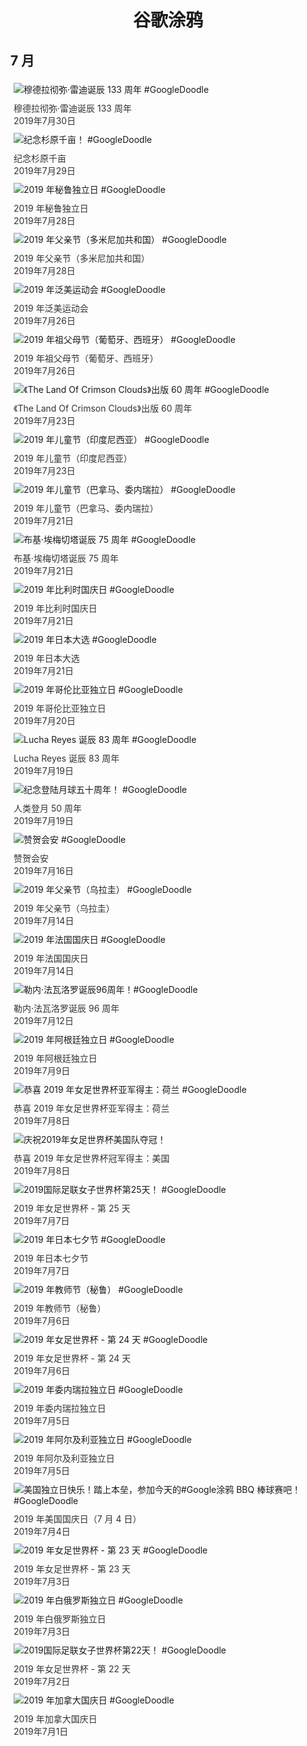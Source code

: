 
<h1 align="center"> 谷歌涂鸦 </h1>




## 7 月

<div class="image">


<img src="https://lh3.googleusercontent.com/YHZdNQXSrC3q2LHgCeN_4YPf8ueTJ43zuEW3qe1FYBxZY_LuqRSvn6EcGD8rXRGSMqjnJ_aVId4I0hR1omMCnmFNnKBOTRIRK3B58TmFMw" alt="穆德拉彻弥·雷迪诞辰 133 周年 #GoogleDoodle" style="margin: 5px"/>
<div class="info" style="font-size: 14px; color:#333333; margin:5px"><div class="title">穆德拉彻弥·雷迪诞辰 133 周年</div><div class="date">2019年7月30日</div></div>

<img src="https://lh3.googleusercontent.com/oeQwsumiNIQ-e6_jefOk3hc8ZurHpkwK2vR58NnKN4bNy3NBbmLicgkPKHqbNEUYZkEKwNkU5ld37FDkF5y3CQ_isUMJr0NuMqDvPgXjhg" alt="纪念杉原千亩！ #GoogleDoodle" style="margin: 5px"/>
<div class="info" style="font-size: 14px; color:#333333; margin:5px"><div class="title">纪念杉原千亩</div><div class="date">2019年7月29日</div></div>

<img src="https://lh3.googleusercontent.com/b0qVpp6axvg77yJAEFZ8QGcSnDhhSz0kSQAH_uKwDaHwnDoSuKr4htl_gDGTp2dGhiAukuy3iMt_eTmeUmpNSts5KS7HInkCPU1jtgDU" alt="2019 年秘鲁独立日 #GoogleDoodle" style="margin: 5px"/>
<div class="info" style="font-size: 14px; color:#333333; margin:5px"><div class="title">2019 年秘鲁独立日</div><div class="date">2019年7月28日</div></div>

<img src="https://lh3.googleusercontent.com/x6KcWsAigSTdc462oKaC8cwd273HcRv2OEG6s3Xxbzb1AiMiavZqrjJsEtL7AMJm-WnY0sHc3XL9mWZrlNfHi__5uO6D9_2-9A6KyQv8" alt="2019 年父亲节（多米尼加共和国） #GoogleDoodle" style="margin: 5px"/>
<div class="info" style="font-size: 14px; color:#333333; margin:5px"><div class="title">2019 年父亲节（多米尼加共和国）</div><div class="date">2019年7月28日</div></div>

<img src="https://lh3.googleusercontent.com/m1oamgLugzNb9mhuDds6kS7yAmxKFQhbCRwrtbuMNkHdbvC-dDGmJVBv9ZLJJK1_cLtYJlnqR7Nhy-sylNTGGmZH8xR7Dfhvk9JujysP" alt="2019 年泛美运动会 #GoogleDoodle" style="margin: 5px"/>
<div class="info" style="font-size: 14px; color:#333333; margin:5px"><div class="title">2019 年泛美运动会</div><div class="date">2019年7月26日</div></div>

<img src="https://lh3.googleusercontent.com/6DvaEAw3Lzi30TDOp0Ye7Zmi4oHxxxupGJpLoNvazI6qgzHp42vRne2JHrTB18MumocWQIe0uwf9FWoqTEjxPzcm9JBdGd71uBePgTY" alt="2019 年祖父母节（葡萄牙、西班牙） #GoogleDoodle" style="margin: 5px"/>
<div class="info" style="font-size: 14px; color:#333333; margin:5px"><div class="title">2019 年祖父母节（葡萄牙、西班牙）</div><div class="date">2019年7月26日</div></div>

<img src="https://lh3.googleusercontent.com/rii6nNDa04wnxFx8J81J3NKUE3z4A35V4Bl6U3IiIE5o8464y8Cx033l6iz2JPieX5yyV3i53bzfkrotI62ctQ_rHuobswt-ObWMz9Xy" alt="《The Land Of Crimson Clouds》出版 60 周年 #GoogleDoodle" style="margin: 5px"/>
<div class="info" style="font-size: 14px; color:#333333; margin:5px"><div class="title">《The Land Of Crimson Clouds》出版 60 周年</div><div class="date">2019年7月23日</div></div>

<img src="https://lh3.googleusercontent.com/CXukgQ0-syvwoDnMC-kgy2Pvz3OMJkU-UhjUlwJwr4J71IQA3H1SbgDbYnDVSeG1DxYXU8BWgvyhBB6mlGe1y4eLrO2aBp99DNZqHa5A" alt="2019 年儿童节（印度尼西亚） #GoogleDoodle" style="margin: 5px"/>
<div class="info" style="font-size: 14px; color:#333333; margin:5px"><div class="title">2019 年儿童节（印度尼西亚）</div><div class="date">2019年7月23日</div></div>

<img src="https://lh3.googleusercontent.com/HewGT2kWBTD7NWRfPON8GfrdkL6unvquvnRq1UHyXOR3JFHTYi2Lvpd8AFavoq3ywJQA4EBVlEf_XadjrPVtuS4T4_Qan9vrMj-BMA3NSw" alt="2019 年儿童节（巴拿马、委内瑞拉） #GoogleDoodle" style="margin: 5px"/>
<div class="info" style="font-size: 14px; color:#333333; margin:5px"><div class="title">2019 年儿童节（巴拿马、委内瑞拉）</div><div class="date">2019年7月21日</div></div>

<img src="https://lh3.googleusercontent.com/dFE9-WDvS2jZjMoGRshQpEEooaLR7N28_z-0lO17leQbBtCy0WUWP6pnK2p1UnQf1oDDlZXWN5vYokNCrgHNvDFKIrKN_nq7NirI9y8" alt="布基·埃梅切塔诞辰 75 周年 #GoogleDoodle" style="margin: 5px"/>
<div class="info" style="font-size: 14px; color:#333333; margin:5px"><div class="title">布基·埃梅切塔诞辰 75 周年</div><div class="date">2019年7月21日</div></div>

<img src="https://lh3.googleusercontent.com/CCLxGTHFmWQaGNR6iw7EStwazPF88f7M2Ue9jVVIeXwMXFOoEYZP58xN5McS68JGPVstXQ_8BoVObeY3ko45AbwYJSg74Xb_QhPH6lg" alt="2019 年比利时国庆日 #GoogleDoodle" style="margin: 5px"/>
<div class="info" style="font-size: 14px; color:#333333; margin:5px"><div class="title">2019 年比利时国庆日</div><div class="date">2019年7月21日</div></div>

<img src="https://lh3.googleusercontent.com/8zYxviiazPFUXLQvhEvq906503rRmYIoWhpjtVSPYTgIGxN1DvHEs7nPNY87pRWkps3VXU3XqusrnLXI9U-0GDGDHWpauUpylc4mtaOt" alt="2019 年日本大选 #GoogleDoodle" style="margin: 5px"/>
<div class="info" style="font-size: 14px; color:#333333; margin:5px"><div class="title">2019 年日本大选</div><div class="date">2019年7月21日</div></div>

<img src="https://lh3.googleusercontent.com/R6GCM90zvbldgKri8y4NNzFoEjkhCrEDxtD_WdpFBCWMktyMcc1gqi6nRn_VVqudbxDIeHO8zI0OREfj5zZnlj0lXuEVa0ioSuiF0dAm" alt="2019 年哥伦比亚独立日 #GoogleDoodle" style="margin: 5px"/>
<div class="info" style="font-size: 14px; color:#333333; margin:5px"><div class="title">2019 年哥伦比亚独立日</div><div class="date">2019年7月20日</div></div>

<img src="https://lh3.googleusercontent.com/miDKXvL10FFn88wOG6rMlqBfpozZZnp09Wdmfwra5WNFKTUuHkj8RJM6gA-EXVpuHR-5mwit2LhQcGv9e4b0FJWg9EE8GuDc8bBw0WiB" alt="Lucha Reyes 诞辰 83 周年 #GoogleDoodle" style="margin: 5px"/>
<div class="info" style="font-size: 14px; color:#333333; margin:5px"><div class="title">Lucha Reyes 诞辰 83 周年</div><div class="date">2019年7月19日</div></div>

<img src="https://lh3.googleusercontent.com/lamE5TZDMPDl0qvuytLl7Wz751i7FGDwHpojkjix2ruI6rlUeG2-McaF8XCHuz6tBAjSjCRiSQM34lKzTby8J2JqaLdVnlhgeS0oy2dJ" alt="纪念登陆月球五十周年！ #GoogleDoodle" style="margin: 5px"/>
<div class="info" style="font-size: 14px; color:#333333; margin:5px"><div class="title">人类登月 50 周年</div><div class="date">2019年7月19日</div></div>

<img src="https://lh3.googleusercontent.com/PEeT4IyDzCKIwfcvNw8zRef_bTVkqk8YwkDWQM3_fpCDWLA1TIlb2j_aqdmPQTMgx01_AW9te0rXOFvYQUDuzjrXgtypUXgADczYEFaU" alt="赞贺会安 #GoogleDoodle" style="margin: 5px"/>
<div class="info" style="font-size: 14px; color:#333333; margin:5px"><div class="title">赞贺会安</div><div class="date">2019年7月16日</div></div>

<img src="https://lh3.googleusercontent.com/9ZXO3b6tLWDo3TtD_BolqB-MJCaQLxU7a4dMnGUIBAIVxIVNG7neWz_x6_dxWZSNDISk6FmN69i2gC1XHCbDPAkOGOr807FxeFcV-Q6X" alt="2019 年父亲节（乌拉圭） #GoogleDoodle" style="margin: 5px"/>
<div class="info" style="font-size: 14px; color:#333333; margin:5px"><div class="title">2019 年父亲节（乌拉圭）</div><div class="date">2019年7月14日</div></div>

<img src="https://lh3.googleusercontent.com/YBAiXhy_m-EEEzKzJcpVYjKdbcmmwbZCqzzaTN_dWZUVnjZtxpL07qm8XkIzrgSAphM7TT5qJ_LDZAJ4uDKhBg2DqusVo8jn-3iBClYV" alt="2019 年法国国庆日 #GoogleDoodle" style="margin: 5px"/>
<div class="info" style="font-size: 14px; color:#333333; margin:5px"><div class="title">2019 年法国国庆日</div><div class="date">2019年7月14日</div></div>

<img src="https://lh3.googleusercontent.com/w7poS3IsaIWCSN_gIW7_RZAsXS_HUqPL4fTC2UIRvIF4xKgA82JnlJ1u8XIwGiOjAYMbRNG9nC0Z-RXxkDTHT7IJRQP4sQ-HWCDi9PB3" alt="勒内·法瓦洛罗诞辰96周年！#GoogleDoodle" style="margin: 5px"/>
<div class="info" style="font-size: 14px; color:#333333; margin:5px"><div class="title">勒内·法瓦洛罗诞辰 96 周年</div><div class="date">2019年7月12日</div></div>

<img src="https://lh3.googleusercontent.com/XrKxWgH2oT1ynOUstukCqPF8HjYH6KvSmarQrkwlGtUuEgJghAdcN2-1iqFvTlO6clnKQO5rT30TwpVRtDXXgtvdSGcaC0MVw46tW2yX" alt="2019 年阿根廷独立日 #GoogleDoodle" style="margin: 5px"/>
<div class="info" style="font-size: 14px; color:#333333; margin:5px"><div class="title">2019 年阿根廷独立日</div><div class="date">2019年7月9日</div></div>

<img src="https://lh3.googleusercontent.com/QrfW5UbwtFaGthUVk9lxdaOgFa1shltkejwWHqPGTxRLtY6TfF9K55gmT9ac-ZvimXQmie9PnVbEV938bHT5g_I2wjKLNrnATq_5w2Ok" alt="恭喜 2019 年女足世界杯亚军得主：荷兰 #GoogleDoodle" style="margin: 5px"/>
<div class="info" style="font-size: 14px; color:#333333; margin:5px"><div class="title">恭喜 2019 年女足世界杯亚军得主：荷兰</div><div class="date">2019年7月8日</div></div>

<img src="https://lh3.googleusercontent.com/o5ngApg3o-v0Z-VJKVh7fcPfOc35OFyCoZRXMgaZ2VoIQGb3ZQb6TdeVf34ElSBqp-SGBcLP219aOrOLuZLpwM4XipHy_tpdzvpNmsqU-w" alt="庆祝2019年女足世界杯美国队夺冠！" style="margin: 5px"/>
<div class="info" style="font-size: 14px; color:#333333; margin:5px"><div class="title">恭喜 2019 年女足世界杯冠军得主：美国</div><div class="date">2019年7月8日</div></div>

<img src="https://lh3.googleusercontent.com/2gIZjv-GW7Euwl0ARccESuWCLi7PZgGV4sTWWQAFIOVRhm9zn3nrdiO8kUDEXnSRiC9cvCAV1a3Gf1Lvf_U82lRIXKFDtOFTO1D_H4je" alt="2019国际足联女子世界杯第25天！ #GoogleDoodle" style="margin: 5px"/>
<div class="info" style="font-size: 14px; color:#333333; margin:5px"><div class="title">2019 年女足世界杯 - 第 25 天</div><div class="date">2019年7月7日</div></div>

<img src="https://lh3.googleusercontent.com/XUtKmFctO7DD1loqWC8TXnHlmyO0GoQwVTq3K5qlfTs9GMl4OykPeRuNLogixzn4BBzt2upxxnSL1B09aRkqo9yaqP9ZtlxAm68YvJA7" alt="2019 年日本七夕节 #GoogleDoodle" style="margin: 5px"/>
<div class="info" style="font-size: 14px; color:#333333; margin:5px"><div class="title">2019 年日本七夕节</div><div class="date">2019年7月7日</div></div>

<img src="https://lh3.googleusercontent.com/j2PuwLo6jZMUdX4z7eGzEtzfPeMbDCbDiyxDm9x_LiAUa0AiuGBcF0rFpm2XYsL2lnhv8Xtj1a15blQpIGvnFvnwC8uDw4pSIphAwOf6" alt="2019 年教师节（秘鲁） #GoogleDoodle" style="margin: 5px"/>
<div class="info" style="font-size: 14px; color:#333333; margin:5px"><div class="title">2019 年教师节（秘鲁）</div><div class="date">2019年7月6日</div></div>

<img src="https://lh3.googleusercontent.com/yuPNGok65bf04-82pnmK4FSAHnFC-ihYEZCAKfr0X54MFppMWyYLgJ33SCErXt-ozPhz4xSqxywgeCjDxWsDR6PF1cS-4AtxDDTnivAz" alt="2019 年女足世界杯 - 第 24 天 #GoogleDoodle" style="margin: 5px"/>
<div class="info" style="font-size: 14px; color:#333333; margin:5px"><div class="title">2019 年女足世界杯 - 第 24 天</div><div class="date">2019年7月6日</div></div>

<img src="https://lh3.googleusercontent.com/XnrM87x3_XxYpnQAaBhIlK8v83aYlM1vIpaxB0iO8O7242Vt2UPZK0ZXrNukZ6koKuWFk0BFtv4EtUNVsYrrd1qjYDXvLuSKvJFy58G5" alt="2019 年委内瑞拉独立日 #GoogleDoodle" style="margin: 5px"/>
<div class="info" style="font-size: 14px; color:#333333; margin:5px"><div class="title">2019 年委内瑞拉独立日</div><div class="date">2019年7月5日</div></div>

<img src="https://lh3.googleusercontent.com/9YpXxpCskcJsEJUcufhqYXus3SEouq9odgKNDXsqDa9dM52QPet-W2vOnS6W4udUT7L56nnADx5ertmD5atZS8v_zEXHstgE1MVdn1Lnfg" alt="2019 年阿尔及利亚独立日 #GoogleDoodle" style="margin: 5px"/>
<div class="info" style="font-size: 14px; color:#333333; margin:5px"><div class="title">2019 年阿尔及利亚独立日</div><div class="date">2019年7月5日</div></div>

<img src="https://lh3.googleusercontent.com/liCptE7N6YArvjzcLNmvpU_Rq8Qls9T9y5YkstdTUVGwuz_Xyq_C3xx2q0ka6bWKw7g62rmhDZfJJAPDaJD9WAQltz6JBXDxx38MTYU" alt="美国独立日快乐！踏上本垒，参加今天的#Google涂鸦 BBQ 棒球赛吧！ #GoogleDoodle" style="margin: 5px"/>
<div class="info" style="font-size: 14px; color:#333333; margin:5px"><div class="title">2019 年美国国庆日（7 月 4 日）</div><div class="date">2019年7月4日</div></div>

<img src="https://lh3.googleusercontent.com/Pf5Teffh9p0eILNW5gLj4A8hnG6CH0JgyZSS8aZs-TdOvhpKkQWLZOVy4h6SssZqC0spMNMZab5L9i7xxzdqP5Lbl7iatJhWKVR1W9y5" alt="2019 年女足世界杯 - 第 23 天 #GoogleDoodle" style="margin: 5px"/>
<div class="info" style="font-size: 14px; color:#333333; margin:5px"><div class="title">2019 年女足世界杯 - 第 23 天</div><div class="date">2019年7月3日</div></div>

<img src="https://lh3.googleusercontent.com/ut1-hadEk5QMxvOqPxoKk39UjJcsdFsVr5vfsCxMKF4LB9e-xswKf5zCRpfK3NeqxhtGK6LC8vB1ds2TvtXbCSO0_RLn9Xs-Rxz3vaY" alt="2019 年白俄罗斯独立日 #GoogleDoodle" style="margin: 5px"/>
<div class="info" style="font-size: 14px; color:#333333; margin:5px"><div class="title">2019 年白俄罗斯独立日</div><div class="date">2019年7月3日</div></div>

<img src="https://lh3.googleusercontent.com/pFovAIPJKWEzJOq71pPFIf5S4bI6zW35m74xId-7ku9m16DPD2EW7ZBsdLOBFWc3zKKcRsbTW0QgpRKjrzxF35tUigewXN7UpauWWD9T" alt="2019国际足联女子世界杯第22天！ #GoogleDoodle" style="margin: 5px"/>
<div class="info" style="font-size: 14px; color:#333333; margin:5px"><div class="title">2019 年女足世界杯 - 第 22 天</div><div class="date">2019年7月2日</div></div>

<img src="https://lh3.googleusercontent.com/ulkIl7F7_T7SDSpTjQlBvw8-zUi414SUi9LI7aK7HRXgKjMLC0nmr7MCTW4-5O2F43WJM1UpAUoRXDR1Sykx0UeqI48SNvsHhBma_FiV" alt="2019 年加拿大国庆日 #GoogleDoodle" style="margin: 5px"/>
<div class="info" style="font-size: 14px; color:#333333; margin:5px"><div class="title">2019 年加拿大国庆日</div><div class="date">2019年7月1日</div></div>

</div>









